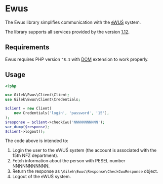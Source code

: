 # Ewus
The Ewus library simplifies communication with the [eWUŚ](https://ewus.nfz.gov.pl/ap-ewus/) system.

The library supports all services provided by the version [1.12](http://www.nfz.gov.pl/dla-swiadczeniodawcy/ewus/tworcy-oprogramowania/).

## Requirements
Ewus requires PHP version `^8.1` with [DOM](http://pl1.php.net/manual/en/book.dom.php) extension to work properly.

## Usage

```php
<?php

use Gilek\Ewus\Client\Client;
use Gilek\Ewus\Client\Credentials;

$client = new Client(
    new Credentials('login', 'password', '15'),
);
$response = $client->checkCwu('NNNNNNNNNNN');
var_dump($response);
$client->logout();
```

The code above is intended to:

1. Login the user to the eWUŚ system (the account is associated with the 15th NFZ department).
1. Fetch information about the person with PESEL number NNNNNNNNNNN.
1. Return the response as `\Gilek\Ewus\Response\CheckCwuResponse` object.
1. Logout of the eWUŚ system.

